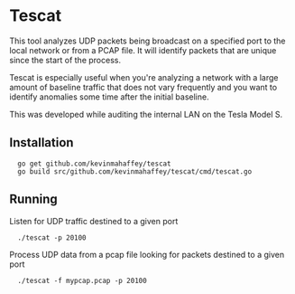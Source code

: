 Tescat
======

This tool analyzes UDP packets being broadcast on a specified port to the local network or from a PCAP file. It will identify packets that are unique since the start of the process.

Tescat is especially useful when you're analyzing a network with a large amount of baseline traffic that does not vary frequently and you want to identify anomalies some time after the initial baseline.

This was developed while auditing the internal LAN on the Tesla Model S.

Installation
------------
```
  go get github.com/kevinmahaffey/tescat
  go build src/github.com/kevinmahaffey/tescat/cmd/tescat.go
```
Running
-------
  
  Listen for UDP traffic destined to a given port
```
  ./tescat -p 20100
```

  Process UDP data from a pcap file looking for packets destined to a given port
```
  ./tescat -f mypcap.pcap -p 20100
```
